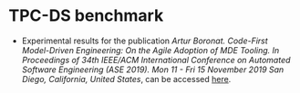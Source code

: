 # TPC-DS benchmark

* Experimental results for the publication *Artur Boronat. Code-First Model-Driven Engineering: On the Agile Adoption of MDE Tooling. In Proceedings of 34th IEEE/ACM International Conference on Automated Software Engineering (ASE 2019). Mon 11 - Fri 15 November 2019 San Diego, California, United States*, can be accessed [here](emf-syncer.tpcds/]).
